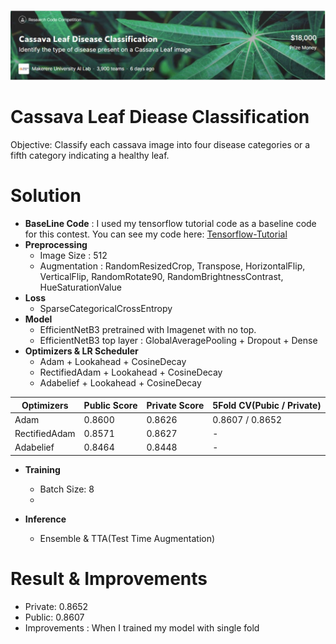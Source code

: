 ![image](image/Cassava_Leaf_Classification.JPG)
# Cassava Leaf Diease Classification
Objective: Classify each cassava image into four disease categories or a fifth category indicating a healthy leaf.

# Solution
 + **BaseLine Code** : I used my tensorflow tutorial code as a baseline code for this contest. You can see my code here: [Tensorflow-Tutorial](https://github.com/stuart-park/Intern-Tensorflow_Tutorial)
 +  **Preprocessing**
    + Image Size : 512
    + Augmentation :  RandomResizedCrop, Transpose, HorizontalFlip, VerticalFlip, RandomRotate90, RandomBrightnessContrast, HueSaturationValue
 + **Loss**
    + SparseCategoricalCrossEntropy
 +  **Model**
    + EfficientNetB3 pretrained with Imagenet with no top.
    + EfficientNetB3 top layer : GlobalAveragePooling + Dropout + Dense
 +  **Optimizers & LR Scheduler**
    + Adam + Lookahead + CosineDecay
    + RectifiedAdam + Lookahead + CosineDecay
    + Adabelief + Lookahead + CosineDecay
 
| Optimizers  | Public Score | Private Score | 5Fold CV(Pubic / Private) |
| ------------- | ------------- | ------------- | ------------- |
| Adam  | 0.8600  | 0.8626  | 0.8607 / 0.8652  |
| RectifiedAdam  | 0.8571  | 0.8627 | - |
| Adabelief  | 0.8464  | 0.8448  | - |

+ **Training**
    + Batch Size: 8
    + 

+ **Inference**
    + Ensemble & TTA(Test Time Augmentation)

# Result & Improvements
+ Private: 0.8652
+ Public: 0.8607
+ Improvements : When I trained my model with single fold 

